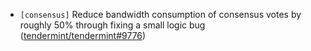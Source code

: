- `[consensus]` Reduce bandwidth consumption of consensus votes by roughly 50%
  through fixing a small logic bug
  ([tendermint/tendermint\#9776](https://github.com/KYVENetwork/cometbft/v34/pull/9776))
